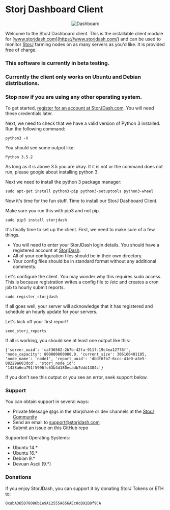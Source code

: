 # Storj Dashboard Client

<p align="center">
  <img src="https://s3-us-west-1.amazonaws.com/storjdashgeneral/Screenshot+2017-10-25+18.35.13.png" alt="Dashboard">
</p>

Welcome to the StorJ Dashboard client.  This is the installable client module for [www.storjdash.com](https://www.storjdash.com/) and can be used to monitor [StorJ](https://storj.io) farming nodes on as many servers as you'd like.  It is provided free of charge.

### This software is currently in beta testing.

### Currently the client only works on Ubuntu and Debian distributions.

### Stop now if you are using any other operating system.

To get started, [register for an account at StorJDash.com](https://www.storjdash.com/register/).  You will need these credentials later.

Next, we need to check that we have a valid version of Python 3 installed.  Run the following command:

```
python3 -V
```

You should see some output like:

```
Python 3.5.2
```

As long as it is above 3.5 you are okay.  If it is not or the command does not run, please google about installing python 3.

Next we need to install the python 3 package manager:

```
sudo apt-get install python3-pip python3-setuptools python3-wheel
```

Now it's time for the fun stuff.  Time to install our StorJ Dashboard Client.

Make sure you run this with pip3 and not pip.

```
sudo pip3 install storjdash
```
It's finally time to set up the client.  First, we need to make sure of a few things.

* You will need to enter your StorJDash login details.  You should have a registered account at [StorjDash](https://www.storjdash.com/).
* All of your configuration files should be in their own directory.
* Your config files should be in standard format without any additional comments.

Let's configure the client.  You may wonder why this requires sudo access.  This is because registration writes a config file to /etc and creates a cron job to hourly submit reports.

```
sudo register_storjdash
```

If all goes well, your server will acknowledge that it has registered and schedule an hourly update for your servers.

Let's kick off your first report!

```
send_storj_reports
```
If all is working, you should see at least one output like this:
```
{'server_uuid': 'caf36562-2b7b-42fa-911f-19c4ea12776f', 'node_capacity': 800000000000.0, 'current_size': 306160401105, 'node_name': 'node1', 'report_uuid': 'dbdf6fb7-6ccc-41e0-a3e5-08229a603dcd', 'storj_node_id': '1438a6ea791f5996fc63b4d180ecadb7ddd1384c'}
```
If you don't see this output or you see an error, seek support below.

### Support

You can obtain support in several ways:

* Private Message @gs in the storjshare or dev channels at the [StorJ Community](https://community.storj.io/)
* Send an email to [support@storjdash.com](mailto:support@storjdash.com)
* Submit an issue on this GitHub repo

Supported Operating Systems:

* Ubuntu 14.*
* Ubuntu 16.*
* Debian 9.*
* Devuan Ascii (9.*)

### Donations

If you enjoy StorJDash, you can support it by donating StorJ Tokens or ETH to:

```
0xabA365D78086b1e9A12555A656AEc0cB92B8f9CA
```
